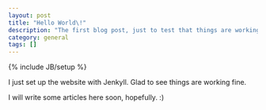 ```yaml
---
layout: post
title: "Hello World\!"
description: "The first blog post, just to test that things are working as expected!"
category: general
tags: []
---
```

{% include JB/setup %}

I just set up the website with Jenkyll. Glad to see things are working fine.

I will write some articles here soon, hopefully. :)

